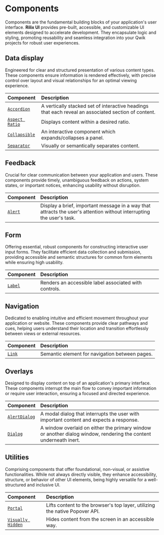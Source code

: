 # Components

Components are the fundamental building blocks of your application's user interface. **Rilix UI** provides pre-built, accessible, and customizable UI elements designed to accelerate development. They encapsulate logic and styling, promoting reusability and seamless integration into your Qwik projects for robust user experiences.

## Data display

Engineered for clear and structured presentation of various content types. These components ensure information is rendered effectively, with precise control over layout and visual relationships for an optimal viewing experience.

| Component                                                                                      | Description                                                                                         |
| :--------------------------------------------------------------------------------------------- | :-------------------------------------------------------------------------------------------------- |
| [`Accordion`](https://github.com/ZAHON/rilix-ui/tree/main/core/src/components/accordion)       | A vertically stacked set of interactive headings that each reveal an associated section of content. |
| [`Aspect Ratio`](https://github.com/ZAHON/rilix-ui/tree/main/core/src/components/aspect-ratio) | Displays content within a desired ratio.                                                            |
| [`Collapsible`](https://github.com/ZAHON/rilix-ui/tree/main/core/src/components/collapsible)   | An interactive component which expands/collapses a panel.                                           |
| [`Separator`](https://github.com/ZAHON/rilix-ui/tree/main/core/src/components/separator)       | Visually or semantically separates content.                                                         |

## Feedback

Crucial for clear communication between your application and users. These components provide timely, unambiguous feedback on actions, system states, or important notices, enhancing usability without disruption.

| Component                                                                        | Description                                                                                                          |
| :------------------------------------------------------------------------------- | :------------------------------------------------------------------------------------------------------------------- |
| [`Alert`](https://github.com/ZAHON/rilix-ui/tree/main/core/src/components/alert) | Display a brief, important message in a way that attracts the user's attention without interrupting the user's task. |

## Form

Offering essential, robust components for constructing interactive user input forms. They facilitate efficient data collection and submission, providing accessible and semantic structures for common form elements while ensuring high usability.

| Component                                                                        | Description                                           |
| :------------------------------------------------------------------------------- | :---------------------------------------------------- |
| [`Label`](https://github.com/ZAHON/rilix-ui/tree/main/core/src/components/label) | Renders an accessible label associated with controls. |

## Navigation

Dedicated to enabling intuitive and efficient movement throughout your application or website. These components provide clear pathways and cues, helping users understand their location and transition effortlessly between views or external resources.

| Component                                                                      | Description                                    |
| :----------------------------------------------------------------------------- | :--------------------------------------------- |
| [`Link`](https://github.com/ZAHON/rilix-ui/tree/main/core/src/components/link) | Semantic element for navigation between pages. |

## Overlays

Designed to display content on top of an application's primary interface. These components interrupt the main flow to convey important information or require user interaction, ensuring a focused and directed experience.

| Component                                                                                     | Description                                                                                                      |
| :-------------------------------------------------------------------------------------------- | :--------------------------------------------------------------------------------------------------------------- |
| [`AlertDialog`](https://github.com/ZAHON/rilix-ui/tree/main/core/src/components/alert-dialog) | A modal dialog that interrupts the user with important content and expects a response.                           |
| [`Dialog`](https://github.com/ZAHON/rilix-ui/tree/main/core/src/components/dialog)            | A window overlaid on either the primary window or another dialog window, rendering the content underneath inert. |

## Utilities

Comprising components that offer foundational, non-visual, or assistive functionalities. While not always directly visible, they enhance accessibility, structure, or behavior of other UI elements, being highly versatile for a well-structured and inclusive UI.

| Component                                                                                            | Description                                                                 |
| :--------------------------------------------------------------------------------------------------- | :-------------------------------------------------------------------------- |
| [`Portal`](https://github.com/ZAHON/rilix-ui/tree/main/core/src/components/portal)                   | Lifts content to the browser's top layer, utilizing the native Popover API. |
| [`Visually Hidden`](https://github.com/ZAHON/rilix-ui/tree/main/core/src/components/visually-hidden) | Hides content from the screen in an accessible way.                         |
